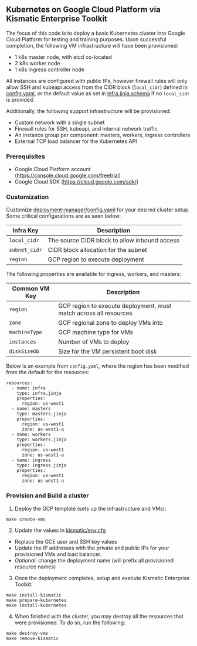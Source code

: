 ## Kubernetes on Google Cloud Platform via Kismatic Enterprise Toolkit
The focus of this code is to deploy a basic Kubernetes cluster into Google Cloud Platform for testing and training purposes.
Upon successful completion, the following VM infrastructure will have been provisioned:
  * 1 k8s master node, with etcd co-located
  * 2 k8s worker node
  * 1 k8s ingress controller node

All instances are configured with public IPs, however firewall rules will only allow SSH and kubeapi access from the CIDR block (`local_cidr`) defined in [config.yaml](deployment-manager/config.yaml), or the default value as set in [infra.jinja.schema](deployment-manager/infra.jinja.schema) if no `local_cidr` is provided.

Additionally, the following support infrastructure will be provisioned:
  * Custom network with a single subnet
  * Firewall rules for SSH, kubeapi, and internal network traffic
  * An instance group per component: masters, workers, ingress controllers
  * External TCP load balancer for the Kubernetes API

### Prerequisites
* Google Cloud Platform account (https://console.cloud.google.com/freetrial)
* Google Cloud SDK (https://cloud.google.com/sdk/)

### Customization
Customize [deployment-manager/config.yaml](deployment-manager/config.yaml) for your desired cluster setup. Some critical configurations are as seen below:

| Infra Key     | Description       |
| ------------- | ----------------- |
| `local_cidr`  | The source CIDR block to allow inbound access |
| `subnet_cidr` | CIDR block allocation for the subnet |
| `region`      | GCP region to execute deployment |

The following properties are available for ingress, workers, and masters:

| Common VM Key | Description       |
| ------------- | ----------------- |
| `region`      | GCP region to execute deployment, must match across all resources |
| `zone`        | GCP regional zone to deploy VMs into |
| `machineType` | GCP machine type for VMs |
| `instances`   | Number of VMs to deploy |
| `diskSizeGb`  | Size for the VM persistent boot disk |

Below is an example from `config.yaml`, where the region has been modified from the default for the resources:
```
resources:
  - name: infra
    type: infra.jinja
    properties:
      region: us-west1
  - name: masters
    type: masters.jinja
    properties:
      region: us-west1
      zone: us-west1-a
  - name: workers
    type: workers.jinja
    properties:
      region: us-west1
      zone: us-west1-a
  - name: ingress
    type: ingress.jinja
    properties:
      region: us-west1
      zone: us-west1-a
```

### Provision and Build a cluster
1. Deploy the GCP template (sets up the infrastructure and VMs):
  ```
  make create-vms
  ```

2. Update the values in [kismatic/env.cfg](kismatic/env.cfg)
  * Replace the GCE user and SSH key values
  * Update the IP addresses with the private and public IPs for your provisioned VMs and load balancer.
  * _Optional_: change the deployment name (will prefix all provisioned resource names)

3. Once the deployment completes, setup and execute Kismatic Enterprise Toolkit:
  ```
  make install-kismatic
  make prepare-kubernetes
  make install-kubernetes
  ```

4. When finished with the cluster, you may destroy all the resources that were provisioned. To do so, run the following:
  ```
  make destroy-vms
  make remove-kismatic
  ```
